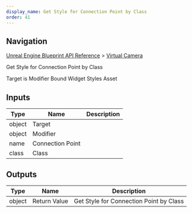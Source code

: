 ```yaml
---
display_name: Get Style for Connection Point by Class
order: 41
---
```

## Navigation

[Unreal Engine Blueprint API Reference](https://dev.epicgames.com/documentation/en-us/unreal-engine/BlueprintAPI) > [Virtual Camera](https://dev.epicgames.com/documentation/en-us/unreal-engine/BlueprintAPI/VirtualCamera_1)

Get Style for Connection Point by Class

Target is Modifier Bound Widget Styles Asset

## Inputs

| Type | Name | Description |
| --- | --- | --- |
| object | Target |  |
| object | Modifier |  |
| name | Connection Point |  |
| class | Class |  |

## Outputs

| Type | Name | Description |
| --- | --- | --- |
| object | Return Value | Get Style for Connection Point by Class |
